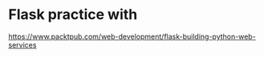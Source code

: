 # Flask practice with <Flask building python web service>
https://www.packtpub.com/web-development/flask-building-python-web-services
